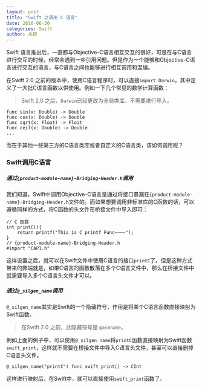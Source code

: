 ```yaml
---
layout: post
title: "Swift 之调用 C 语言"
date: 2016-06-30  
categories: Swift    
author: 永超 
---
```

 

Swift 语言推出后，一直都与Objective-C语言相互交互的很好，可是在与C语言进行交互的时候，经常会遇到一些引用问题。但是作为一个能够和Objective-C语言进行交互的语言，与C语言之间也能够进行相互调用和混编。

在Swift 2.0 之前的版本中，使用C语言程序时，可以直接`import Darwin`，其中定义了一大批C语言函数以供使用。例如一下几个常见的数学计算函数：

> Swift 2.0 之后，`Darwin`已经更改为全局类库，不需要进行导入。

```
func sin(x: Double) -> Double
func cos(x: Double) -> Double
func sqrt(x: Float) -> Float
func ceil(x: Double) -> Double
...
```
而在于其他一些第三方的C语言类库或者自定义的C语言类，该如何调用呢？

### Swift调用C语言

##### **通过`{product-module-name}-Bridging-Header.h`调用**

我们知道，Swift中调用Objective-C语言是通过将接口暴漏在`{product-module-name}-Bridging-Header.h`文件的。而如果想要调用非标准库的C函数的话，可以遵循同样的方式，将C函数的头文件在桥接文件中导入即可：

```
// C 函数
int printC(){
    return printf("This is C printf Func~~~~");
}
// {product-module-name}-Bridging-Header.h
#import "CAPI.h"
```

这样设置之后，就可以在Swift文件中使用C语言的接口`printC`了。但是这种方式带来的弊端就是，如果C语言的函数散落在多个C语言文件中，那么在桥接文件中就需要导入多个C语言头文件才可以。

##### **通过`@_silgen_name`调用**


`@_silgen_name`其实是Swift的一个隐藏符号，作用是将某个C语言函数直接映射为Swift函数。
> 在Swift 2.0 之前，此隐藏符号是 `@asmname`。

例如上面的例子中，可以使用`@_silgen_name`将`printC`函数直接映射为Swift函数`swift_print`，这样就不需要在桥接文件中导入C语言头文件，甚至可以直接删掉C语言头文件。

```
@_silgen_name("printC") func swift_print() -> CInt
``` 

这样进行映射后，在Swift中，就可以直接使用`swift_print`函数了。
 
